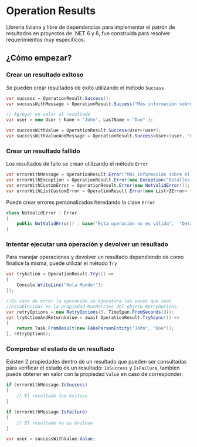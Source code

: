 # Operation Results

Libreria liviana y libre de dependencias para implementar el patrón de resultados en proyectos de .NET 6 y 8, fue construida para resolver requerimientos muy especificos.

## ¿Cómo empezar?

### Crear un resultado exitoso

Se pueden crear resultados de exito utilizando el método `Success`

```csharp
var success = OperationResult.Success();
var successWithMessage = OperationResult.Success("Más información sobre el proceso.");

// Agregar un valor al resultado
var user = new User { Name = "John", LastName = "Doe" };

var successWithValue = OperationResult.Success<User>(user);
var successWithValueAndMessage = OperationResult.Success<User>(user, "Usuario recuperado con éxito");
```

### Crear un resultado fallido

Los resultados de fallo se crean utilizando el método `Error`

```csharp
var errorWithMessage = OperationResult.Error("Más información sobre el error.");
var errorWithException = OperationResult.Error(new Exception("Detalles sobre la excepción"));
var errorWithCustomError = OperationResult.Error(new NotValidError());
var errorWithListCustomError = OperationResult.Error(new List<IError> { new NotValidError(), ... });
```

Puede crear errores personalizados heredando la clase `Error`

```csharp
class NotValidError : Error
{
    public NotValidError() : base("Esta operación no es válida",  "Detalles más informativos sobre la operación") { }
}
```

### Intentar ejecutar una operación y devolver un resultado

Para manejar operaciones y devolver un resultado dependiendo de como finalice la misma, puede utilizar el método `Try`

```csharp
var tryAction = OperationResult.Try(() =>
{
    Console.WriteLine("Hola Mundo!");
});

//En caso de error la operación se ejecutara las veces que sean
//establecidas en la propiedad MaxRetries del objeto RetryOptions.
var retryOptions = new RetryOptions(3, TimeSpan.FromSeconds(3));
var tryActionAndReturnValue = await OperationResult.TryAsync(() =>
{
    return Task.FromResult(new FakePersonEntity("John", "Doe"));
}, retryOptions);
```

### Comprobar el estado de un resultado

Existen 2 propiedades dentro de un resultado que pueden ser consultadas para verificar el estado de un resultado: `IsSuccess` y `IsFailure`, tambien puede obtener en valor con la propiedad `Value` en caso de corresponder.

```csharp
if (errorWithMessage.IsSuccess)
{
    // El resultado fue éxitoso
}

if (errorWithMessage.IsFailure)
{
    // El resultado no es éxitoso
}

var user = successWithValue.Value;
```